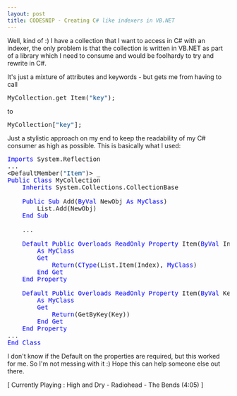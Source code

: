 ```yaml
---
layout: post
title: CODESNIP - Creating C# like indexers in VB.NET
---
```

Well, kind of :) I have a collection that I want to access in C# with an 
indexer, the only problem is that the collection is written in VB.NET as part of 
a library which I need to consume and would be foolhardy to try and rewrite in 
C#.

It's just a mixture of attributes and keywords - but gets me from having 
to call 

<pre>MyCollection.get_Item(<font color="#004884">"key"</font>);</pre>

to

<pre>MyCollection[<font color="#004884">"key"</font>];</pre>
Just a stylistic approach on my end to keep the readability of my C# consumer 
as high as possible. This is basically what I used:

<pre><font color="#0000ff">Imports</font> System.Reflection
...
&lt;DefaultMember(<font color="#004884">"Item"</font>)&gt; _ 
<font color="#0000ff">Public</font> <font color="#0000ff">Class</font> MyCollection
	<font color="#0000ff">Inherits</font> System.Collections.CollectionBase

	<font color="#0000ff">Public</font> <font color="#0000ff">Sub</font> Add(<font color="#0000ff">ByVal</font> NewObj <font color="#0000ff">As</font> <font color="#0000ff">MyClass</font>)
		List.Add(NewObj)
	<font color="#0000ff">End</font> <font color="#0000ff">Sub</font>

	...

	<font color="#0000ff">Default</font> <font color="#0000ff">Public</font> <font color="#0000ff">Overloads</font> <font color="#0000ff">ReadOnly</font> <font color="#0000ff">Property</font> Item(<font color="#0000ff">ByVal</font> Index <font color="#0000ff">As</font> Int32) _
		<font color="#0000ff">As</font> <font color="#0000ff">MyClass</font>
		<font color="#0000ff">Get</font>
			<font color="#0000ff">Return</font>(<font color="#0000ff">CType</font>(List.Item(Index), <font color="#0000ff">MyClass</font>)
		<font color="#0000ff">End</font> <font color="#0000ff">Get</font>
	<font color="#0000ff">End</font> <font color="#0000ff">Property</font>

	<font color="#0000ff">Default</font> <font color="#0000ff">Public</font> <font color="#0000ff">Overloads</font> <font color="#0000ff">ReadOnly</font> <font color="#0000ff">Property</font> Item(<font color="#0000ff">ByVal</font> Key <font color="#0000ff">As</font> <font color="#0000ff">String</font>) _
		<font color="#0000ff">As</font> <font color="#0000ff">MyClass</font>
		<font color="#0000ff">Get</font>
			<font color="#0000ff">Return</font>(GetByKey(Key))
		<font color="#0000ff">End</font> <font color="#0000ff">Get</font>
	<font color="#0000ff">End</font> <font color="#0000ff">Property</font>
...
<font color="#0000ff">End</font> <font color="#0000ff">Class</font></pre>
I don't know if the Default on the properties are required, but this worked 
for me. So I'm not messing with it :) Hope this can help someone else out 
there.

\[ Currently Playing : High and Dry - Radiohead - The Bends 
(4:05) \]
